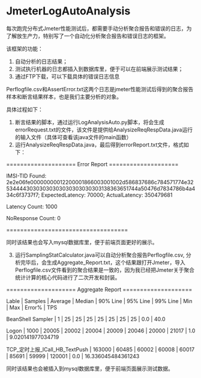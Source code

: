 
# JmeterLogAutoAnalysis
每次跑完分布式Jmeter性能测试后，都需要手动分析聚合报告和错误的日志，为了解放生产力，特别写了一个自动化分析聚合报告和错误日志的框架。
  
该框架的功能：
1. 自动分析的日志结果；
2. 测试执行机器的日志都插入到数据库里，便于可以在前端展示测试结果；
3. 通过FTP下载，可以下载具体的错误日志信息

Perflogfile.csv和AssertError.txt这两个日志是jmeter性能测试后得到的聚合报告样本和断言结果样本，也是我们主要分析的对象。

具体过程如下：
1. 断言结果的脚本，通过运行LogAnalysisAuto.py脚本，将会生成errorRequest.txt的文件，该文件是提供给AnalysizeReqRespData.java运行的输入文件（具体可查看该java文件的main函数）
2. 运行AnalysizeReqRespData.java，最后得到errorReport.txt文件，格式如下：


==================== Error Report ====================

IMSI-TID Found: 2e2e06fe00000000012200001866003001002d586837686c784571774e3253444430303030303030303030303138363651744a50476d7834786b4a434c6f3737f7; ExpectedLatency: 70000; ActualLatency: 350479681

Latency Count: 1000

NoResponse Count: 0

===================================

同时该结果也会写入mysql数据库里，便于前端页面更好的展示。

3. 运行SamplingStatCalculator.java可以自动分析聚合报告Perflogfile.csv, 分析完毕后，会生成Aggregate_Report.txt，这个结果跟打开Jmeter，导入Perflogfile.csv文件看到的聚合结果是一致的，因为我已经把Jmeter关于聚合统计计算的核心代码进行了二次开发和封装。

==================== Aggregate Report ====================

Lable | Samples | Average | Median | 90% Line | 95% Line | 99% Line | Min | Max | Error%  | TPS 

BeanShell Sampler | 1 | 25 | 25 | 25 | 25 | 25 | 25 | 25 | 0.0 | 40.0

Logon | 1000 | 20005 | 20002 | 20004 | 20009 | 20046 | 20000 | 21017 | 1.0 | 9.020141977034719

TCP_定时上报_ICall_HB_TextPush | 163000 | 60485 | 60002 | 60008 | 60017 | 85691 | 59999 | 120001 | 0.0 | 16.336045484361243

同时该结果也会被插入到mysql数据库里，便于前端页面展示测试数据。



